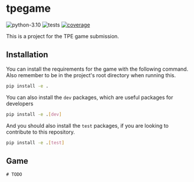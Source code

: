 tpegame
=======

<p float="left">
    <img src="https://img.shields.io/badge/python-3.10-blue" alt="python-3.10">
    <img src="https://github.com/Vitaman02/TPE-GamingPython/actions/workflows/python-app.yml/badge.svg?branch=main" alt="tests">
    <a href="https://app.codecov.io/gh/Vitaman02/TPE-GamingPython" target="_blank">
        <img src="https://codecov.io/gh/Vitaman02/TPE-GamingPython/branch/main/graph/badge.svg?token=R6ZNE2X50M" alt="coverage"/>
    </a>
</p>

This is a project for the TPE game submission.

## Installation

You can install the requirements for the game with the following command.
Also remember to be in the project's root directory when running this.

```bash
pip install -e .
```

You can also install the `dev` packages, which are useful packages for developers

```bash
pip install -e .[dev]
```

And you should also install the `test` packages, if you are looking to contribute to this repository.

```bash
pip install -e .[test]
```


## Game
    # TODO
